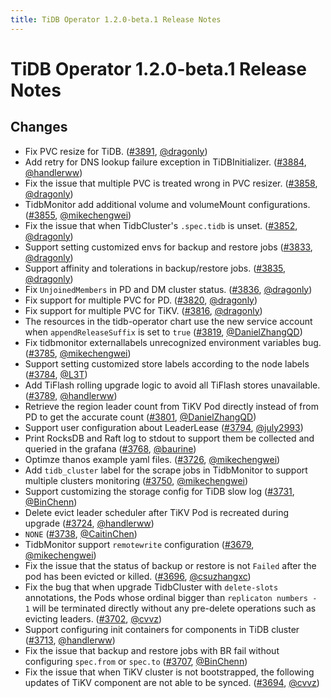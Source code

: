 ```yaml
---
title: TiDB Operator 1.2.0-beta.1 Release Notes
---
```


# TiDB Operator 1.2.0-beta.1 Release Notes

## Changes

- Fix PVC resize for TiDB. ([#3891](https://github.com/pingcap/tidb-operator/pull/3891), [@dragonly](https://github.com/dragonly))
- Add retry for DNS lookup failure exception in TiDBInitializer. ([#3884](https://github.com/pingcap/tidb-operator/pull/3884), [@handlerww](https://github.com/handlerww))
- Fix the issue that multiple PVC is treated wrong in PVC resizer. ([#3858](https://github.com/pingcap/tidb-operator/pull/3858), [@dragonly](https://github.com/dragonly))
- TidbMonitor add additional volume and volumeMount configurations. ([#3855](https://github.com/pingcap/tidb-operator/pull/3855), [@mikechengwei](https://github.com/mikechengwei))
- Fix the issue that when TidbCluster's `.spec.tidb` is unset. ([#3852](https://github.com/pingcap/tidb-operator/pull/3852), [@dragonly](https://github.com/dragonly))
- Support setting customized envs for backup and restore jobs ([#3833](https://github.com/pingcap/tidb-operator/pull/3833), [@dragonly](https://github.com/dragonly))
- Support affinity and tolerations in backup/restore jobs. ([#3835](https://github.com/pingcap/tidb-operator/pull/3835), [@dragonly](https://github.com/dragonly))
- Fix `UnjoinedMembers` in PD and DM cluster status. ([#3836](https://github.com/pingcap/tidb-operator/pull/3836), [@dragonly](https://github.com/dragonly))
- Fix support for multiple PVC for PD. ([#3820](https://github.com/pingcap/tidb-operator/pull/3820), [@dragonly](https://github.com/dragonly))
- Fix support for multiple PVC for TiKV. ([#3816](https://github.com/pingcap/tidb-operator/pull/3816), [@dragonly](https://github.com/dragonly))
- The resources in the tidb-operator chart use the new service account when `appendReleaseSuffix` is set to `true` ([#3819](https://github.com/pingcap/tidb-operator/pull/3819), [@DanielZhangQD](https://github.com/DanielZhangQD))
- Fix tidbmonitor externallabels unrecognized environment variables bug. ([#3785](https://github.com/pingcap/tidb-operator/pull/3785), [@mikechengwei](https://github.com/mikechengwei))
- Support setting customized store labels according to the node labels ([#3784](https://github.com/pingcap/tidb-operator/pull/3784), [@L3T](https://github.com/L3T))
- Add TiFlash rolling upgrade logic to avoid all TiFlash stores unavailable. ([#3789](https://github.com/pingcap/tidb-operator/pull/3789), [@handlerww](https://github.com/handlerww))
- Retrieve the region leader count from TiKV Pod directly instead of from PD to get the accurate count ([#3801](https://github.com/pingcap/tidb-operator/pull/3801), [@DanielZhangQD](https://github.com/DanielZhangQD))
- Support user configuration about LeaderLease ([#3794](https://github.com/pingcap/tidb-operator/pull/3794), [@july2993](https://github.com/july2993))
- Print RocksDB and Raft log to stdout to support them be collected and queried in the grafana ([#3768](https://github.com/pingcap/tidb-operator/pull/3768), [@baurine](https://github.com/baurine))
- Optimze thanos example yaml files. ([#3726](https://github.com/pingcap/tidb-operator/pull/3726), [@mikechengwei](https://github.com/mikechengwei))
- Add `tidb_cluster` label for the scrape jobs in TidbMonitor to support multiple clusters monitoring ([#3750](https://github.com/pingcap/tidb-operator/pull/3750), [@mikechengwei](https://github.com/mikechengwei))
- Support customizing the storage config for TiDB slow log ([#3731](https://github.com/pingcap/tidb-operator/pull/3731), [@BinChenn](https://github.com/BinChenn))
- Delete evict leader scheduler after TiKV Pod is recreated during upgrade ([#3724](https://github.com/pingcap/tidb-operator/pull/3724), [@handlerww](https://github.com/handlerww))
- `NONE` ([#3738](https://github.com/pingcap/tidb-operator/pull/3738), [@CaitinChen](https://github.com/CaitinChen))
- TidbMonitor support  `remotewrite` configuration ([#3679](https://github.com/pingcap/tidb-operator/pull/3679), [@mikechengwei](https://github.com/mikechengwei))
- Fix the issue that the status of backup or restore is not `Failed` after the pod has been evicted or killed. ([#3696](https://github.com/pingcap/tidb-operator/pull/3696), [@csuzhangxc](https://github.com/csuzhangxc))
- Fix the bug that when upgrade TidbCluster with `delete-slots` annotations, the Pods whose ordinal bigger than `replicaton numbers - 1` will be terminated directly without any pre-delete operations such as evicting leaders. ([#3702](https://github.com/pingcap/tidb-operator/pull/3702), [@cvvz](https://github.com/cvvz))
- Support configuring init containers for components in TiDB cluster ([#3713](https://github.com/pingcap/tidb-operator/pull/3713), [@handlerww](https://github.com/handlerww))
- Fix the issue that backup and restore jobs with BR fail without configuring `spec.from` or `spec.to` ([#3707](https://github.com/pingcap/tidb-operator/pull/3707), [@BinChenn](https://github.com/BinChenn))
- Fix the issue that when TiKV cluster is not bootstrapped, the following updates of TiKV component are not able to be synced. ([#3694](https://github.com/pingcap/tidb-operator/pull/3694), [@cvvz](https://github.com/cvvz))
